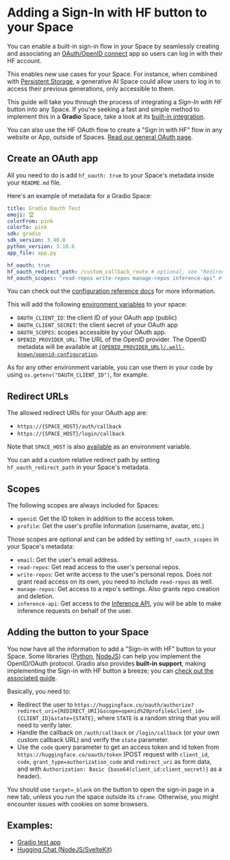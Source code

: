 # Adding a Sign-In with HF button to your Space

You can enable a built-in sign-in flow in your Space by seamlessly creating and associating an [OAuth/OpenID connect](https://developer.okta.com/blog/2019/10/21/illustrated-guide-to-oauth-and-oidc) app so users can log in with their HF account.

This enables new use cases for your Space. For instance, when combined with [Persistent Storage](https://huggingface.co/docs/hub/spaces-storage), a generative AI Space could allow users to log in to access their previous generations, only accessible to them.

<Tip>

This guide will take you through the process of integrating a *Sign-In with HF* button into any Space. If you're seeking a fast and simple method to implement this in a **Gradio** Space, take a look at its [built-in integration](https://www.gradio.app/guides/sharing-your-app#o-auth-login-via-hugging-face).

</Tip>

<Tip>

You can also use the HF OAuth flow to create a "Sign in with HF" flow in any website or App, outside of Spaces. [Read our general OAuth page](./oauth).

</Tip>

## Create an OAuth app

All you need to do is add `hf_oauth: true` to your Space's metadata inside your `README.md` file.

Here's an example of metadata for a Gradio Space:

```yaml
title: Gradio Oauth Test
emoji: 🏆
colorFrom: pink
colorTo: pink
sdk: gradio
sdk_version: 3.40.0
python_version: 3.10.6
app_file: app.py

hf_oauth: true
hf_oauth_redirect_path: /custom_callback_route # optional, see "Redirect URLs" below
hf_oauth_scopes: "read-repos write-repos manage-repos inference-api" # optional, see "Scopes" below. "openid profile" is always included.
```

You can check out the [configuration reference docs](./spaces-config-reference) for more information.

This will add the following [environment variables](https://huggingface.co/docs/hub/spaces-overview#helper-environment-variables) to your space:

- `OAUTH_CLIENT_ID`: the client ID of your OAuth app (public)
- `OAUTH_CLIENT_SECRET`: the client secret of your OAuth app
- `OAUTH_SCOPES`: scopes accessible by your OAuth app.
- `OPENID_PROVIDER_URL`: The URL of the OpenID provider. The OpenID metadata will be available at [`{OPENID_PROVIDER_URL}/.well-known/openid-configuration`](https://huggingface.co/.well-known/openid-configuration).

As for any other environment variable, you can use them in your code by using `os.getenv("OAUTH_CLIENT_ID")`, for example.

## Redirect URLs 

The allowed redirect URIs for your OAuth app are:

- `https://{SPACE_HOST}/auth/callback`
- `https://{SPACE_HOST}/login/callback`

Note that `SPACE_HOST` is also [available](https://huggingface.co/docs/hub/spaces-overview#helper-environment-variables) as an environment variable.

You can add a custom relative redirect path by setting `hf_oauth_redirect_path` in your Space's metadata.

## Scopes

The following scopes are always included for Spaces:

- `openid`: Get the ID token in addition to the access token.
- `profile`: Get the user's profile information (username, avatar, etc.)

Those scopes are optional and can be added by setting `hf_oauth_scopes` in your Space's metadata:

- `email`: Get the user's email address.
- `read-repos`: Get read access to the user's personal repos.
- `write-repos`: Get write access to the user's personal repos. Does not grant read access on its own, you need to include `read-repos` as well.
- `manage-repos`: Get access to a repo's settings. Also grants repo creation and deletion.
- `inference-api`: Get access to the [Inference API](https://huggingface.co/docs/api-inference/index), you will be able to make inference requests on behalf of the user.

## Adding the button to your Space

You now have all the information to add a "Sign-in with HF" button to your Space. Some libraries ([Python](https://github.com/lepture/authlib), [NodeJS](https://github.com/panva/node-openid-client)) can help you implement the OpenID/OAuth protocol. Gradio also provides **built-in support**, making implementing the Sign-in with HF button a breeze; you can [check out the associated guide](https://www.gradio.app/guides/sharing-your-app#o-auth-login-via-hugging-face).

Basically, you need to:

- Redirect the user to `https://huggingface.co/oauth/authorize?redirect_uri={REDIRECT_URI}&scope=openid%20profile&client_id={CLIENT_ID}&state={STATE}`, where `STATE` is a random string that you will need to verify later.
- Handle the callback on `/auth/callback` or `/login/callback` (or your own custom callback URL) and verify the `state` parameter.
- Use the `code` query parameter to get an access token and id token from `https://huggingface.co/oauth/token` (POST request with `client_id`, `code`, `grant_type=authorization_code` and `redirect_uri` as form data, and with `Authorization: Basic {base64(client_id:client_secret)}` as a header).

<Tip warning={true}>

You should use `target=_blank` on the button to open the sign-in page in a new tab, unless you run the space outside its `iframe`. Otherwise, you might encounter issues with cookies on some browsers.

</Tip>

## Examples:

- [Gradio test app](https://huggingface.co/spaces/Wauplin/gradio-oauth-test)
- [Hugging Chat (NodeJS/SvelteKit)](https://huggingface.co/spaces/coyotte508/chat-ui)
